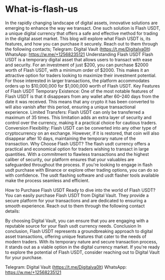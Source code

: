 # What-is-flash-us
In the rapidly changing landscape of digital assets, innovative solutions are emerging to enhance the way we transact. One such solution is Flash USDT, a unique digital currency that offers a safe and effective method for trading in the digital asset market. This blog will explore what Flash USDT is, its features, and how you can purchase it securely. Reach out to them through the following contacts; 
Telegram: Digital Vault (https://t.me/Digitalva0lt)
 WhatsApp: https://w.me/+12568235121
 Understanding Flash USDT Flash USDT is a temporary digital asset that allows users to transact with ease and security. For an investment of just $200, you can purchase $2000 worth of Flash USDT, with a minimum order of $2000. This makes it an attractive option for traders looking to maximize their investment potential. For those interested in larger transactions, the platform accommodates orders up to $10,000,000 for $1,000,000 worth of Flash USDT. Key Features of Flash USDT Temporary Existence: One of the most notable features of Flash USDT is that it disappears from any wallet after 60–240 days from the date it was received. This means that any crypto it has been converted to will also vanish after this period, ensuring a unique transactional experience. Limited Transfers: Flash USDT can only be transferred a maximum of 35 times. This limitation adds an extra layer of security and control over the currency, making it a practical choice for cautious traders. Conversion Flexibility: Flash USDT can be converted into any other type of cryptocurrency on an exchange. However, if it is restored, that coin will also disappear after 10 days, maintaining the temporary nature of the transaction. Why Choose Flash USDT? The flash usdt currency offers a practical and economical option for traders wishing to transact in large quantities. With a commitment to flawless transactions and the highest caliber of security, our platform ensures that your valuables are safeguarded throughout the process. If you're looking to engage in flash usdt purchase with Binance or explore other trading options, you can do so with confidence. The usdt flashing software and usdt flasher tools available make the process seamless and efficient. 

 How to Purchase Flash USDT Ready to dive into the world of Flash USDT? You can easily purchase Flash USDT from Digital Vault. They provide a secure platform for your transactions and are dedicated to ensuring a smooth experience. Reach out to them through the following contact details:  

 By choosing Digital Vault, you can ensure that you are engaging with a reputable source for your flash usdt currency needs. Conclusion In conclusion, Flash USDT represents a groundbreaking approach to digital asset transactions, offering unique features that cater to the needs of modern traders. With its temporary nature and secure transaction process, it stands out as a viable option in the digital currency market. If you're ready to explore the potential of Flash USDT, consider reaching out to Digital Vault for your purchase. 

Telegram: Digital Vault (https://t.me/Digitalva0lt)
 WhatsApp: https://w.me/+12568235121

